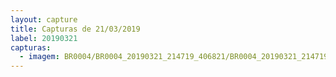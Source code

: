 ```yaml
---
layout: capture
title: Capturas de 21/03/2019
label: 20190321
capturas:
  - imagem: BR0004/BR0004_20190321_214719_406821/BR0004_20190321_214719_406821_stack_171_meteors.jpg
---
```

